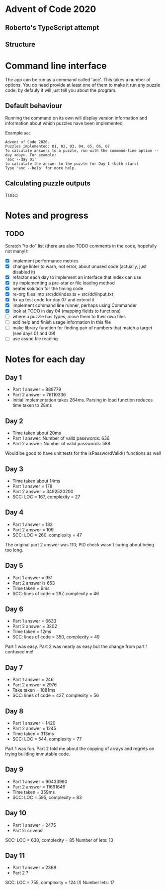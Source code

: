 # Advent of Code 2020
## Roberto's TypeScript attempt

## Structure

# Command line interface
The app can be run as a command called 'aoc'. This takes a number of options.
You do need provide at least one of them to make it run any puzzle code; by defauly it will just tell you about the program.

## Default behaviour
Running the command on its own will display version information and information about which puzzles have been implemented.

Example
`aoc`

```
Advent of Code 2020.
Puzzles implemented: 01, 02, 03, 04, 05, 06, 07
To calculate answers to a puzzle, run with the command-line option --day <day>. For example:
'aoc --day 01'
to calculate the answer to the puzzle for Day 1 (both stars)
Type 'aoc --help' for more help.
```

## Calculating puzzle outputs
TODO

# Notes and progress
## TODO
Scratch "to do" list (there are also TODO comments in the code, hopefully not many!):

- [x] implement performance metrics
- [x] change linter to warn, not error, about unused code (actually, just disabled it)
- [x] refactor each day to implement an interface that index can use
- [x] try implementing a pre-star or file loading method
- [x] neater solution for the timing code
- [x] re-org files into src/dd/index.ts + src/dd/input.txt
- [x] fix up test code for day 07 and extend it
- [x] implement command line runner, perhaps using Commander
- [x] look at TODO in day 04 (mapping fields to functions)
- [ ] where a puzzle has types, move them to their own files
- [ ] add help and finish usage information in this file
- [ ] make library function for finding pair of numbers that match a target (see days 01 and 09)
- [ ] use async file reading

# Notes for each day
## Day 1
- Part 1 answer = 889779
- Part 2 answer = 76110336
- Initial implementation takes 264ms. Parsing in load function reduces time taken to 28ms

## Day 2
- Time taken about 20ms
- Part 1 answer: Number of valid passwords: 636
- Part 2 answer: Number of valid passwords: 588

Would be good to have unit tests for the isPasswordValid() functions as well

## Day 3
- Time taken about 14ms
- Part 1 answer = 178
- Part 2 answer = 3492520200
- SCC: LOC = 167, complexity = 27

## Day 4
- Part 1 answer = 182
- Part 2 answer = 109
- SCC: LOC = 260, complexity = 47

The original part 2 answer was 110; PID check wasn't caring about being too long.

## Day 5
- Part 1 answer = 951
- Part 2 answer is 653
- Time taken = 6ms
- SCC: lines of code = 297, complexity = 46

## Day 6
- Part 1 answer = 6633
- Part 2 answer = 3202
- Time taken = 12ms
- SCC: lines of code = 350, complexity = 49

Part 1 was easy. Part 2 was nearly as easy but the change from part 1 confused me!

## Day 7
- Part 1 answer = 246
- Part 2 answer = 2976
- Take taken = 1081ms
- SCC: lines of code = 427, complexity = 56

## Day 8
- Part 1 answer = 1420
- Part 2 answer = 1245
- Time taken = 313ms
- SCC: LOC = 544, complexity = 77

Part 1 was fun. Part 2 told me about the copying of arrays and regrets on trying building immutable code.

## Day 9
- Part 1 answer = 90433990
- Part 2 answer = 11691646
- Time taken = 359ms
- SCC: LOC = 595, complexity = 83

## Day 10
- Part 1 answer = 2475
- Part 2: crivens!

SCC: LOC = 630, complexity = 85
Number of lets: 13

## Day 11
- Part 1 answer = 2368
- Part 2 ?

SCC: LOC = 755, complexity = 124 (!)
Number lets: 17
